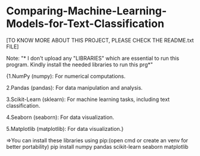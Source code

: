 # Comparing-Machine-Learning-Models-for-Text-Classification

[TO KNOW MORE ABOUT THIS PROJECT, PLEASE CHECK THE README.txt FILE]

Note: "* I don't upload any "LIBRARIES" which are essential to run this program. Kindly install the needed libraries to run this prg*"

{1.NumPy (numpy): For numerical computations.

2.Pandas (pandas): For data manipulation and analysis.

3.Scikit-Learn (sklearn): For machine learning tasks, including text classification.

4.Seaborn (seaborn): For data visualization.

5.Matplotlib (matplotlib): For data visualization.}


=>You can install these libraries using pip:(open cmd or create an venv for better portability)
pip install numpy pandas scikit-learn seaborn matplotlib
